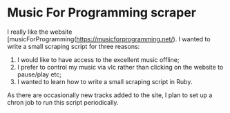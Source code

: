 # Music For Programming scraper

I really like the website [musicForProgramming(https://musicforprogramming.net/). I wanted to write a small scraping script for three reasons:

1. I would like to have access to the excellent music offline;
2. I prefer to control my music via vlc rather than clicking on the website to pause/play etc;
3. I wanted to learn how to write a small scraping script in Ruby.

As there are occasionally new tracks added to the site, I plan to set up a chron job to run this script periodically.
